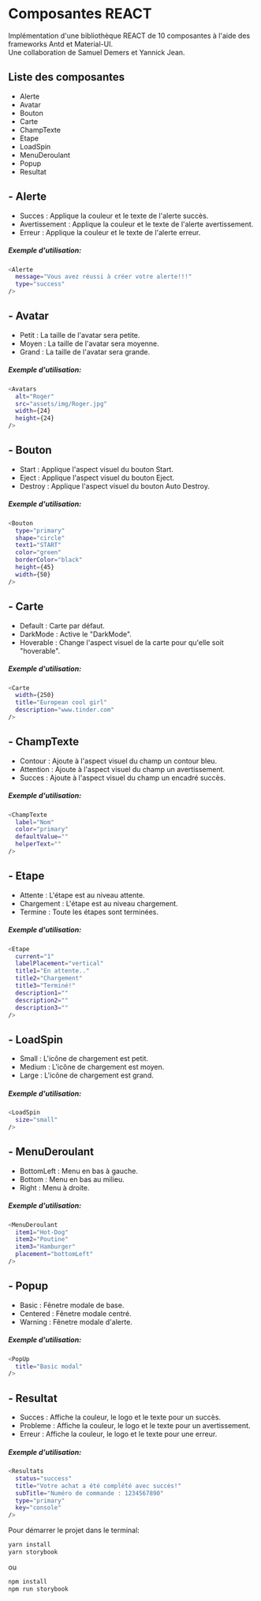 # Composantes REACT
Implémentation d'une bibliothèque REACT de 10 composantes à l'aide des frameworks Antd et Material-UI.<br/>
Une collaboration de Samuel Demers et Yannick Jean.


## Liste des composantes
- Alerte
- Avatar
- Bouton
- Carte
- ChampTexte
- Etape
- LoadSpin
- MenuDeroulant
- Popup
- Resultat

## - Alerte

- Succes : Applique la couleur et le texte de l'alerte succès.
- Avertissement : Applique la couleur et le texte de l'alerte avertissement.
- Erreur : Applique la couleur et le texte de l'alerte erreur.
##### Exemple d'utilisation:

```sh
<Alerte
  message="Vous avez réussi à créer votre alerte!!!"
  type="success"
/>
```

## - Avatar

- Petit : La taille de l'avatar sera petite.
- Moyen : La taille de l'avatar sera moyenne.
- Grand : La taille de l'avatar sera grande.
##### Exemple d'utilisation:

```sh
<Avatars
  alt="Roger"
  src="assets/img/Roger.jpg"
  width={24}
  height={24} 
/>
```

## - Bouton

- Start : Applique l'aspect visuel du bouton Start.
- Eject : Applique l'aspect visuel du bouton Eject.
- Destroy : Applique l'aspect visuel du bouton Auto Destroy.
##### Exemple d'utilisation:

```sh
<Bouton
  type="primary"
  shape="circle"
  text1="START"
  color="green"
  borderColor="black"
  height={45}
  width={50}
/>
```

## - Carte

- Default : Carte par défaut.
- DarkMode : Active le "DarkMode".
- Hoverable : Change l'aspect visuel de la carte pour qu'elle soit "hoverable".
##### Exemple d'utilisation:

```sh
<Carte
  width={250}
  title="European cool girl" 
  description="www.tinder.com" 
/>
```
## - ChampTexte

- Contour : Ajoute à l'aspect visuel du champ un contour bleu.
- Attention : Ajoute à l'aspect visuel du champ un avertissement.
- Succes : Ajoute à l'aspect visuel du champ un encadré succès.
##### Exemple d'utilisation:

```sh
<ChampTexte
  label="Nom"
  color="primary"
  defaultValue=""
  helperText=""
/>
```

## - Etape

- Attente : L'étape est au niveau attente.
- Chargement : L'étape est au niveau chargement.
- Termine : Toute les étapes sont terminées.
##### Exemple d'utilisation:

```sh
<Etape
  current="1"
  labelPlacement="vertical"
  title1="En attente.."
  title2="Chargement"
  title3="Terminé!"
  description1=""
  description2=""
  description3=""  
/>
```
## - LoadSpin

- Small : L'icône de chargement est petit.
- Medium : L'icône de chargement est moyen.
- Large :  L'icône de chargement est grand.
##### Exemple d'utilisation:

```sh
<LoadSpin 
  size="small" 
/>
```

## - MenuDeroulant

- BottomLeft : Menu en bas à gauche.
- Bottom : Menu en bas au milieu.
- Right : Menu à droite.
##### Exemple d'utilisation:

```sh
<MenuDeroulant
  item1="Hot-Dog"
  item2="Poutine"
  item3="Hamburger"
  placement="bottomLeft"
/>
```

## - Popup

- Basic : Fênetre modale de base.
- Centered : Fênetre modale centré.
- Warning : Fênetre modale d'alerte.
##### Exemple d'utilisation:

```sh
<PopUp
  title="Basic modal" 
/>
```

## - Resultat

- Succes : Affiche la couleur, le logo et le texte pour un succès.
- Probleme : Affiche la couleur, le logo et le texte pour un avertissement.
- Erreur : Affiche la couleur, le logo et le texte pour une erreur.
##### Exemple d'utilisation:

```sh
<Resultats
  status="success"
  title="Votre achat a été complété avec succès!"
  subTitle="Numéro de commande : 1234567890"
  type="primary"  
  key="console"  
/>
```

Pour démarrer le projet dans le terminal:

```sh
yarn install
yarn storybook
```
ou

```sh
npm install
npm run storybook
```
